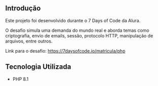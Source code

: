 ## Introdução

Este projeto foi desenvolvido durante o 7 Days of Code da Alura.

O desafio simula uma demanda do mundo real e aborda temas como criptografia, envio de emails, sessão, protocolo HTTP, manipulação de arquivos, entre outros.

Link para o desafio: https://7daysofcode.io/matricula/php

## Tecnologia Utilizada

- PHP 8.1
